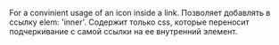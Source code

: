 For a convinient usage of an icon inside a link. Позволяет добавлять в ссылку elem: 'inner'. Содержит только css,
которые переносит подчеркивание с самой ссылки на ее внутренний элемент.
